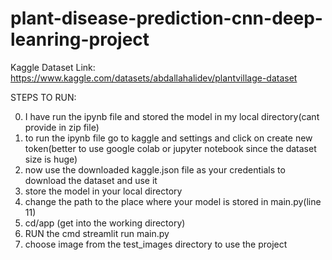 # plant-disease-prediction-cnn-deep-leanring-project

Kaggle Dataset Link: https://www.kaggle.com/datasets/abdallahalidev/plantvillage-dataset

STEPS TO RUN:

0) I have run the ipynb file and stored the model in my local directory(cant provide in zip file)
1) to run the ipynb file go to kaggle and settings and click on create new token(better to use google colab or jupyter notebook since the dataset size is huge)
2) now use the downloaded kaggle.json file as your credentials to download the dataset and use it
3) store the model in your local directory
4) change the path to the place where your model is stored in main.py(line 11)
5) cd/app   (get into the working directory)
6) RUN the cmd streamlit run main.py
7) choose image from the test_images directory to use the project



